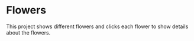 # Flowers 
This project shows different flowers and clicks each flower to show details about the flowers.

